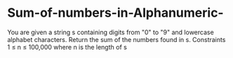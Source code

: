 # Sum-of-numbers-in-Alphanumeric-
You are given a string s containing digits from "0" to "9" and lowercase alphabet characters. Return the sum of the numbers found in s.  Constraints  1 ≤ n ≤ 100,000 where n is the length of s
